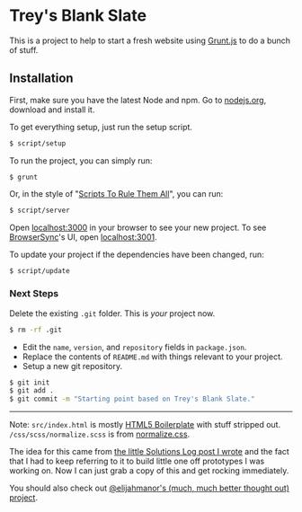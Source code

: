 # Trey's Blank Slate

This is a project to help to start a fresh website using [Grunt.js](http://gruntjs.com/) to do a bunch of stuff.

## Installation

First, make sure you have the latest Node and npm. Go to [nodejs.org](http://nodejs.org/), download and install it.

To get everything setup, just run the setup script.

```bash
$ script/setup
```

To run the project, you can simply run:

```
$ grunt
```

Or, in the style of "[Scripts To Rule Them All](http://githubengineering.com/scripts-to-rule-them-all/)", you can run:

```bash
$ script/server
```

Open [localhost:3000](http://localhost:3000) in your browser to see your new project. To see [BrowserSync](http://www.browsersync.io/)'s UI, open [localhost:3001](http://localhost:3001).

To update your project if the dependencies have been changed, run:

```bash
$ script/update
```

### Next Steps

Delete the existing `.git` folder. This is *your* project now.

```bash
$ rm -rf .git
```

- Edit the `name`, `version`, and `repository` fields in `package.json`.
- Replace the contents of `README.md` with things relevant to your project.
- Setup a new git repository.

```bash
$ git init
$ git add .
$ git commit -m "Starting point based on Trey's Blank Slate."
```

---

Note: `src/index.html` is mostly [HTML5 Boilerplate](http://html5boilerplate.com/) with stuff stripped out. `/css/scss/normalize.scss` is from [normalize.css](http://necolas.github.io/normalize.css/).

The idea for this came from [the little Solutions Log post I wrote](https://gist.github.com/trey/6679792) and the fact that I had to keep referring to it to build little one off prototypes I was working on. Now I can just grab a copy of this and get rocking  immediately.

You should also check out [@elijahmanor's (much, much better thought out) project](https://github.com/elijahmanor/gruntify-fed).
